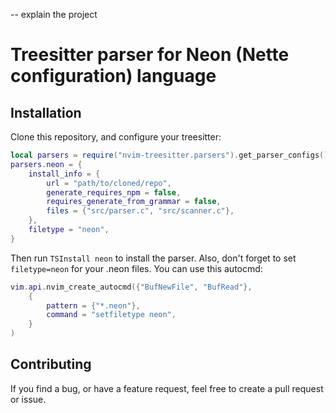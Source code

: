 -- explain the project
# Treesitter parser for Neon (Nette configuration) language

## Installation

Clone this repository, and configure your treesitter:

```lua
local parsers = require("nvim-treesitter.parsers").get_parser_configs()
parsers.neon = {
    install_info = {
        url = "path/to/cloned/repo",
        generate_requires_npm = false,
        requires_generate_from_grammar = false,
        files = {"src/parser.c", "src/scanner.c"},
    },
    filetype = "neon",
}
```

Then run `TSInstall neon` to install the parser.
Also, don't forget to set `filetype=neon` for your .neon files. You can use this autocmd: 

```lua
vim.api.nvim_create_autocmd({"BufNewFile", "BufRead"},
    {
        pattern = {"*.neon"},
        command = "setfiletype neon",
    }
)
```

## Contributing

If you find a bug, or have a feature request, feel free to create a pull request or issue.
